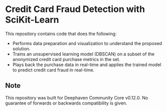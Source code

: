 # Credit Card Fraud Detection with SciKit-Learn

This repository contains code that does the following:

- Performs data preparation and visualization to understand the proposed solution.
- Trains an unsupervised learning model (DBSCAN) on a subset of the anonymized credit card purchase metrics in the set.
- Plays back the purchase data in real-time and applies the trained model to predict credit card fraud in real-time.

## Note

This repository was built for Deephaven Community Core v0.12.0. No guarantee of forwards or backwards compatibility is given.
